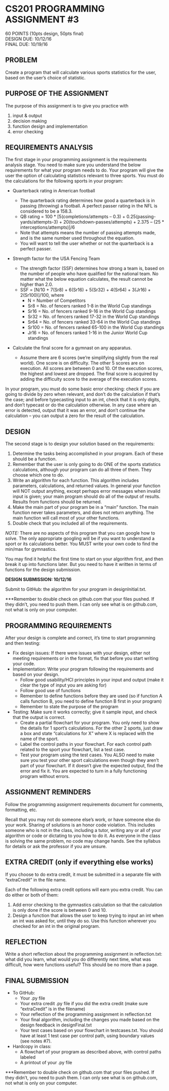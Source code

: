 # CS201 PROGRAMMING ASSIGNMENT #3  
60  POINTS   (10pts design, 50pts final)  
DESIGN DUE: 10/12/16  
FINAL DUE: 10/19/16  

## PROBLEM 
Create a program that will calculate various sports statistics for the user, based on the user’s choice of statistic. 

## PURPOSE OF THE ASSIGNMENT
The purpose of this assignment is to give you practice with

1. input & output
2. decision making
3. function design and implementation
4. error checking

## REQUIREMENTS ANALYSIS
The first stage in your programming assignment is the requirements analysis stage.  You need to make sure you understand the below requirements for what your program needs to do. Your program will give the user the option of calculating statistics relevant to three sports. You must do the calculations for the following sports in your program: 

* Quarterback rating in American football  
  * The quarterback rating determines how good a quarterback is in passing (throwing) a football. A perfect passer rating in the NFL is considered to be a 158.3.  
  * QB rating = 100 * [5(completions/attempts – 0.3) + 0.25(passing-yards/attempts-3) + 20(touchdown-passes/attempts) + 2.375 – (25 * interceptions/attempts)]/6  
  * Note that attempts means the number of passing attempts made, and is the same number used throughout the equation.  
  * You will want to tell the user whether or not the quarterback is a perfect passer.  
  
* Strength factor for the USA Fencing Team
  * The strength factor (SSF) determines how strong a team is, based on the number of people who have qualified for the national team. No matter what the below equation calculates, the result cannot be higher than 2.0.
  * SSF = [N/10 + 7(Sr8) + 6(Sr16) + 5(Sr32) + 4(Sr64) + 3(Jr16) + 2(Sr100)]/100, where 
    * N = Number of Competitors 
    * Sr8 = No. of fencers ranked 1-8 in the World Cup standings 
    * Sr16 = No. of fencers ranked 9-16 in the World Cup standings 
    * Sr32 = No. of fencers ranked 17-32 in the World Cup standings 
    * Sr64 = No. of fencers ranked 33-64 in the World Cup standings 
    * Sr100 = No. of fencers ranked 65-100 in the World Cup standings 
    * Jr16 = No. of fencers ranked 1-16 in the Junior World Cup standings 
  
* Calculate the final score for a gymnast on any apparatus. 
  * Assume there are 6 scores (we’re simplifying slightly from the real world). One score is on difficulty. The other 5 scores are on execution. All scores are between 0 and 10. Of the execution scores, the highest and lowest are dropped. The final score is acquired by adding the difficulty score to the average of the execution scores.

In your program, you must do some basic error checking: check if you are going to divide by zero when relevant, and don’t do the calculation if that’s the case; and before typecasting input to an int, check that it is only digits, and don’t typecast or do the calculation otherwise. In any case where an error is detected, output that it was an error, and don’t continue the calculation – you can output a zero for the result of the calculation.

## DESIGN
The second stage is to design your solution based on the requirements:

1. Determine the tasks being accomplished in your program. Each of these should be a function.
2. Remember that the user is only going to do ONE of the sports statistics calculations, although your program can do all three of them. They choose which one to do.
3. Write an algorithm for each function. This algorithm includes parameters, calculations, and returned values. In general your function will NOT output anything, except perhaps error messages when invalid input is given; your main program should do all of the output of results. Results from functions should be returned.
4. Make the main part of your program be in a “main” function. The main function never takes parameters, and does not return anything. The main function will call most of your other functions.
5. Double check that you included all of the requirements.

*NOTE:* There are no aspects of this program that you can google how to solve. The only appropriate googling will be if you want to understand a sport or its calculations better. You MUST write your own code to find the min/max for gymnastics.

You may find it helpful the first time to start on your algorithm first, and then break it up into functions later. But you need to have it written in terms of functions for the design submission. 

**DESIGN SUBMISSION: 10/12/16**

Submit to GitHub: the algorithm for your program in designInitial.txt.

***Remember to double check on github.com that your files pushed. If they didn’t, you need to push them. I can only see what is on github.com, not what is only on your computer.


## PROGRAMMING REQUIREMENTS
After your design is complete and correct, it’s time to start programming and then testing:

* Fix design issues: If there were issues with your design, either not meeting requirements or in the format, fix that before you start writing your code.
* Implementation: Write your program following the requirements and based on your design.
  * Follow good usability/HCI principles in your input and output (make it clear the type of input you are asking for)
  * Follow good use of functions
  * Remember to define functions before they are used (so if function A calls function B, you need to define function B first in your program)
  * Remember to state the purpose of the program
* Testing: Make sure it works correctly; give it sample input, and check that the output is correct.
  * Create a partial flowchart for your program. You only need to show the details for 1 sport’s calculations. For the other 2 sports, just draw a box and state “calculations for X” where X is replaced with the name of the sport. 
  * Label the control paths in your flowchart. For each control path related to the sport your flowchart, list a test case.
  * Test your program using the test cases. You ALSO need to make sure you test your other sport calculations even though they aren’t part of your flowchart. If it doesn’t give the expected output, find the error and fix it. You are expected to turn in a fully functioning program without errors.

## ASSIGNMENT REMINDERS
Follow the programming assignment requirements document for comments, formatting, etc.

Recall that you may not do someone else’s work, or have someone else do your work. Sharing of solutions is an honor code violation. This includes someone who is not in the class, including a tutor, writing any or all of your algorithm or code or dictating to you how to do it. As everyone in the class is solving the same problem, no code may change hands. See the syllabus for details or ask the professor if you are unsure.

## EXTRA CREDIT (only if everything else works)
If you choose to do extra credit, it must be submitted in a separate file with “extraCredit” in the file name. 

Each of the following extra credit options will earn you extra credit. You can do either or both of them:
1.	Add error checking to the gymnastics calculation so that the calculation is only done if the score is between 0 and 10.
2.	Design a function that allows the user to keep trying to input an int when an int was asked for, until they do so. Use this function wherever you checked for an int in the original program.

## REFLECTION
Write a short reflection about the programming assignment in reflection.txt: what did you learn, what would you do differently next time, what was difficult, how were functions useful?  This should be no more than a page.

## FINAL SUBMISSION   
* To GitHub:
  * Your .py file
  * Your extra credit .py file if you did the extra credit (make sure “extraCredit” is in the filename)
  * Your reflection of the programming assignment in reflection.txt
  * Your final algorithm, including the changes you made based on the design feedback in designFinal.txt
  * Your test cases based on your flowchart in testcases.txt. You should have at least 1 test case per control path, using boundary values (see notes #7).
* Hardcopy in class:
  * A flowchart of your program as described above, with control paths labeled
  * A printout of your .py file

***Remember to double check on github.com that your files pushed. If they didn’t, you need to push them. I can only see what is on github.com, not what is only on your computer.
